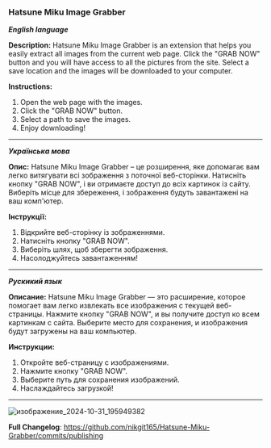 ### Hatsune Miku Image Grabber

_**English language**_

**Description:**
Hatsune Miku Image Grabber is an extension that helps you easily extract all images from the current web page. Click the "GRAB NOW" button and you will have access to all the pictures from the site. Select a save location and the images will be downloaded to your computer.

**Instructions:**
1. Open the web page with the images.
2. Click the "GRAB NOW" button.
3. Select a path to save the images.
4. Enjoy downloading!
-------------------------------------------------------------------------------
_**Українська мова**_

**Опис:**
Hatsune Miku Image Grabber – це розширення, яке допомагає вам легко витягувати всі зображення з поточної веб-сторінки. Натисніть кнопку "GRAB NOW", і ви отримаєте доступ до всіх картинок із сайту. Виберіть місце для збереження, і зображення будуть завантажені на ваш комп'ютер.

**Інструкції:**
1. Відкрийте веб-сторінку із зображеннями.
2. Натисніть кнопку "GRAB NOW".
3. Виберіть шлях, щоб зберегти зображення.
4. Насолоджуйтесь завантаженням!
-------------------------------------------------------------------------------
_**Рускикий язык**_

**Описание:**
Hatsune Miku Image Grabber — это расширение, которое помогает вам легко извлекать все изображения с текущей веб-страницы. Нажмите кнопку "GRAB NOW", и вы получите доступ ко всем картинкам с сайта. Выберите место для сохранения, и изображения будут загружены на ваш компьютер.

**Инструкции:**
1. Откройте веб-страницу с изображениями.
2. Нажмите кнопку "GRAB NOW".
3. Выберите путь для сохранения изображений.
4. Наслаждайтесь загрузкой!
-------------------------------------------------------------------------------
![изображение_2024-10-31_195949382](https://github.com/user-attachments/assets/a3640625-7f94-4f02-8218-a06d9bf40a09)

**Full Changelog**: https://github.com/nikgit165/Hatsune-Miku-Grabber/commits/publishing